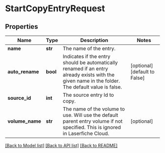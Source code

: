 # StartCopyEntryRequest

## Properties
Name | Type | Description | Notes
------------ | ------------- | ------------- | -------------
**name** | **str** | The name of the entry. | 
**auto_rename** | **bool** | Indicates if the entry should be automatically renamed if an entry already exists with the given name in the folder. The default value is false. | [optional] [default to False]
**source_id** | **int** | The source entry Id to copy. | 
**volume_name** | **str** | The name of the volume to use. Will use the default parent entry volume if not specified. This is ignored in Laserfiche Cloud. | [optional] 

[[Back to Model list]](../README.md#documentation-for-models) [[Back to API list]](../README.md#documentation-for-api-endpoints) [[Back to README]](../README.md)

